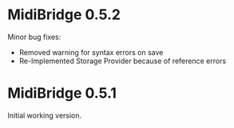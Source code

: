 # MidiBridge 0.5.2
Minor bug fixes:
- Removed warning for syntax errors on save
- Re-Implemented Storage Provider because of reference errors

# MidiBridge 0.5.1
Initial working version.
